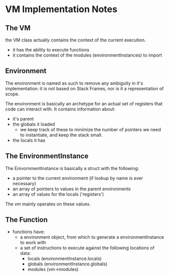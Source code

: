 # VM Implementation Notes

## The VM

the VM class actually contains the context of the current
execution.

* it has the ability to execute functions
* it contains the context of the modules (environmentInstances) to import


## Environment

The environment is named as such to remove any ambiguity in it's implementation: it
is not based on Stack Frames, nor is it a representation of scope.

The environment is basically an archetype for an actual set of registers
that code can interact with. It contains information about:

* it's parent
* the globals it loaded
    * we keep track of these to minimize the number of pointers we need to instantiate,
      and keep the stack small.
* the locals it has

## The EnvironmentInstance

The EnivornmentInstance is basically a struct with the following:

* a pointer to the current environment (if lookup by name is ever necessary)
* an array of pointers to values in the parent environments
* an array of values for the locals ('registers')

The vm mainly operates on these values.

## The Function

* functions have:
    * a environment object, from which to generate a environmentInstance to work with
    * a set of instructions to execute against the following locations of data:
        * locals (environmentInstance.locals)
        * globals (environmentInstance.globals)
        * modules (vm->modules)
